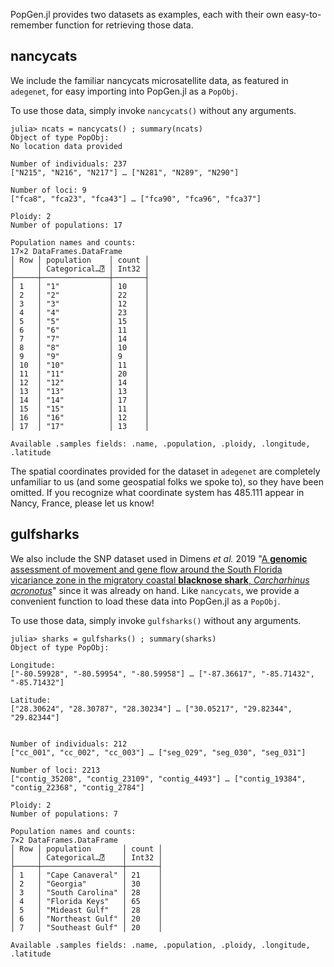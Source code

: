 PopGen.jl provides two datasets as examples, each with their own easy-to-remember function for retrieving those data. 



## nancycats

We include the familiar nancycats microsatellite data, as featured in `adegenet`, for easy importing into PopGen.jl as a `PopObj`.  

To use those data, simply invoke `nancycats()` without any arguments.

```
julia> ncats = nancycats() ; summary(ncats)
Object of type PopObj:
No location data provided

Number of individuals: 237
["N215", "N216", "N217"] … ["N281", "N289", "N290"]

Number of loci: 9
["fca8", "fca23", "fca43"] … ["fca90", "fca96", "fca37"]

Ploidy: 2
Number of populations: 17

Population names and counts:
17×2 DataFrames.DataFrame
│ Row │ population    │ count │
│     │ Categorical…⍰ │ Int32 │
├─────┼───────────────┼───────┤
│ 1   │ "1"           │ 10    │
│ 2   │ "2"           │ 22    │
│ 3   │ "3"           │ 12    │
│ 4   │ "4"           │ 23    │
│ 5   │ "5"           │ 15    │
│ 6   │ "6"           │ 11    │
│ 7   │ "7"           │ 14    │
│ 8   │ "8"           │ 10    │
│ 9   │ "9"           │ 9     │
│ 10  │ "10"          │ 11    │
│ 11  │ "11"          │ 20    │
│ 12  │ "12"          │ 14    │
│ 13  │ "13"          │ 13    │
│ 14  │ "14"          │ 17    │
│ 15  │ "15"          │ 11    │
│ 16  │ "16"          │ 12    │
│ 17  │ "17"          │ 13    │

Available .samples fields: .name, .population, .ploidy, .longitude, .latitude
```

The spatial coordinates provided for the dataset in `adegenet` are completely unfamiliar to us (and some geospatial folks we spoke to), so they have been omitted.  If you recognize what coordinate system has 485.111 appear in Nancy, France, please let us know!

## gulfsharks

We also include the SNP dataset used in Dimens *et al.* 2019 "[A **genomic** assessment of movement and gene flow around the South Florida vicariance zone in the migratory coastal **blacknose shark**, *Carcharhinus acronotus*](https://link.springer.com/article/10.1007/s00227-019-3533-1)" since it was already on hand. Like `nancycats`, we provide a convenient function to load these data into PopGen.jl as a `PopObj`.

To use those data, simply invoke `gulfsharks()` without any arguments. 

```jullia
julia> sharks = gulfsharks() ; summary(sharks)
Object of type PopObj:

Longitude:
["-80.59928", "-80.59954", "-80.59958"] … ["-87.36617", "-85.71432", "-85.71432"]

Latitude:
["28.30624", "28.30787", "28.30234"] … ["30.05217", "29.82344", "29.82344"]


Number of individuals: 212
["cc_001", "cc_002", "cc_003"] … ["seg_029", "seg_030", "seg_031"]

Number of loci: 2213
["contig_35208", "contig_23109", "contig_4493"] … ["contig_19384", "contig_22368", "contig_2784"]

Ploidy: 2
Number of populations: 7

Population names and counts:
7×2 DataFrames.DataFrame
│ Row │ population       │ count │
│     │ Categorical…⍰    │ Int32 │
├─────┼──────────────────┼───────┤
│ 1   │ "Cape Canaveral" │ 21    │
│ 2   │ "Georgia"        │ 30    │
│ 3   │ "South Carolina" │ 28    │
│ 4   │ "Florida Keys"   │ 65    │
│ 5   │ "Mideast Gulf"   │ 28    │
│ 6   │ "Northeast Gulf" │ 20    │
│ 7   │ "Southeast Gulf" │ 20    │

Available .samples fields: .name, .population, .ploidy, .longitude, .latitude
```

